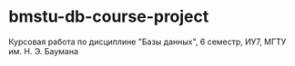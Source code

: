 # bmstu-db-course-project
Курсовая работа по дисциплине "Базы данных", 6 семестр, ИУ7, МГТУ им. Н. Э. Баумана
